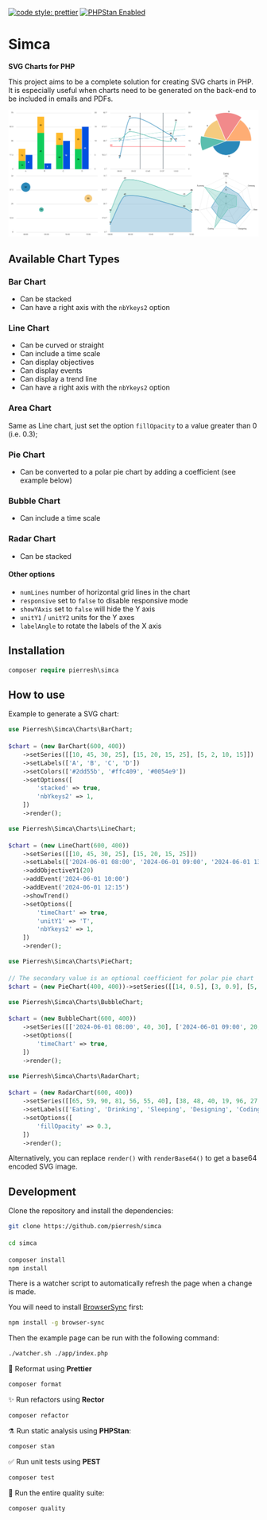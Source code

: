 [![code style: prettier](https://img.shields.io/badge/code_style-prettier-ff69b4.svg?style=flat-square)](https://github.com/prettier/prettier)
[![PHPStan Enabled](https://img.shields.io/badge/PHPStan-enabled-brightgreen.svg?style=flat)](https://github.com/phpstan/phpstan)

# Simca

**SVG Charts for PHP**

This project aims to be a complete solution for creating SVG charts in PHP. It is especially useful when charts need to be generated on the back-end to be included in emails and PDFs.

![examples](app/example.png)

## Available Chart Types

### Bar Chart

- Can be stacked
- Can have a right axis with the `nbYkeys2` option

### Line Chart

- Can be curved or straight
- Can include a time scale
- Can display objectives
- Can display events
- Can display a trend line
- Can have a right axis with the `nbYkeys2` option

### Area Chart

Same as Line chart, just set the option `fillOpacity` to a value greater than 0 (i.e. 0.3);

### Pie Chart

- Can be converted to a polar pie chart by adding a coefficient (see example below)

### Bubble Chart

- Can include a time scale

### Radar Chart

- Can be stacked

#### Other options

- `numLines` number of horizontal grid lines in the chart
- `responsive` set to `false` to disable responsive mode
- `showYAxis` set to `false` will hide the Y axis
- `unitY1` / `unitY2` units for the Y axes
- `labelAngle` to rotate the labels of the X axis

## Installation

```php
composer require pierresh\simca
```

## How to use

Example to generate a SVG chart:

```php
use Pierresh\Simca\Charts\BarChart;

$chart = (new BarChart(600, 400))
	->setSeries([[10, 45, 30, 25], [15, 20, 15, 25], [5, 2, 10, 15]])
	->setLabels(['A', 'B', 'C', 'D'])
	->setColors(['#2dd55b', '#ffc409', '#0054e9'])
	->setOptions([
		'stacked' => true,
		'nbYkeys2' => 1,
	])
	->render();
```

```php
use Pierresh\Simca\Charts\LineChart;

$chart = (new LineChart(600, 400))
	->setSeries([[10, 45, 30, 25], [15, 20, 15, 25]])
	->setLabels(['2024-06-01 08:00', '2024-06-01 09:00', '2024-06-01 13:00', '2024-06-01 13:30'])
	->addObjectiveY1(20)
	->addEvent('2024-06-01 10:00')
	->addEvent('2024-06-01 12:15')
	->showTrend()
	->setOptions([
		'timeChart' => true,
		'unitY1' => 'T',
		'nbYkeys2' => 1,
	])
	->render();
```

```php
use Pierresh\Simca\Charts\PieChart;

// The secondary value is an optional coefficient for polar pie chart
$chart = (new PieChart(400, 400))->setSeries([[14, 0.5], [3, 0.9], [5, 0.8], [5, 1], [5, 0.9]])->render();
```

```php
use Pierresh\Simca\Charts\BubbleChart;

$chart = (new BubbleChart(600, 400))
	->setSeries([['2024-06-01 08:00', 40, 30], ['2024-06-01 09:00', 20, 15], ['2024-06-01 12:00', 30, 25]])
	->setOptions([
		'timeChart' => true,
	])
	->render();
```

```php
use Pierresh\Simca\Charts\RadarChart;

$chart = (new RadarChart(600, 400))
	->setSeries([[65, 59, 90, 81, 56, 55, 40], [38, 48, 40, 19, 96, 27, 100]])
	->setLabels(['Eating', 'Drinking', 'Sleeping', 'Designing', 'Coding', 'Cycling', 'Running'])
	->setOptions([
		'fillOpacity' => 0.3,
	])
	->render();
```

Alternatively, you can replace `render()` with `renderBase64()` to get a base64 encoded SVG image.

## Development

Clone the repository and install the dependencies:

```bash
git clone https://github.com/pierresh/simca

cd simca

composer install
npm install
```

There is a watcher script to automatically refresh the page when a change is made.

You will need to install [BrowserSync](https://browsersync.io/) first:

```bash
npm install -g browser-sync
```

Then the example page can be run with the following command:

```bash
./watcher.sh ./app/index.php
```

🧹 Reformat using **Prettier**

```bash
composer format
```

✨ Run refactors using **Rector**

```bash
composer refactor
```

⚗️ Run static analysis using **PHPStan**:

```bash
composer stan
```

✅ Run unit tests using **PEST**

```bash
composer test
```

🚀 Run the entire quality suite:

```bash
composer quality
```
